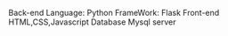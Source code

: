 Back-end
	Language: Python
	FrameWork: Flask
Front-end
	HTML,CSS,Javascript
Database
	Mysql server


